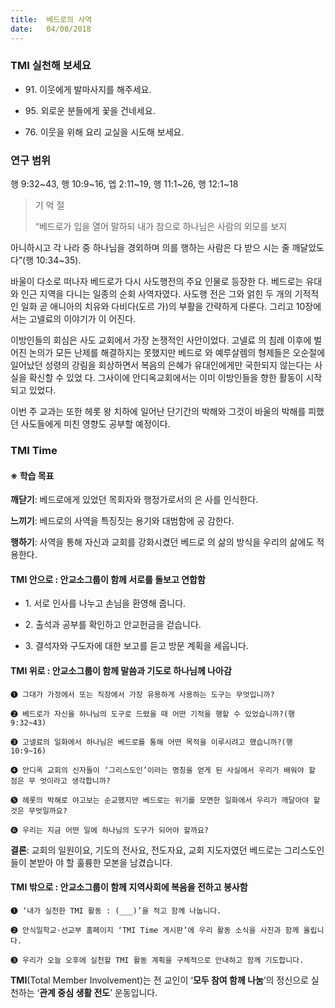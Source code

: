 ```yaml
---
title:  베드로의 사역
date:   04/08/2018
---
```


### TMI 실천해 보세요

- 91\. 이웃에게 발마사지를 해주세요.

- 95\. 외로운 분들에게 꽃을 건네세요.

- 76\. 이웃을 위해 요리 교실을 시도해 보세요.

### 연구 범위

행 9:32~43, 행 10:9~16, 엡 2:11~19, 행 11:1~26, 행 12:1~18

> <p> 기 억 절</p>
> “베드로가 입을 열어 말하되 내가 참으로 하나님은 사람의 외모를 보지
  아니하시고 각 나라 중 하나님을 경외하며 의를 행하는 사람은 다 받으
  시는 줄 깨달았도다”(행 10:34~35).

바울이 다소로 떠나자 베드로가 다시 사도행전의 주요 인물로 등장한
다. 베드로는 유대와 인근 지역을 다니는 일종의 순회 사역자였다. 사도행
전은 그와 얽힌 두 개의 기적적인 일화 곧 애니아의 치유와 다비다(도르
가)의 부활을 간략하게 다룬다. 그리고 10장에서는 고넬료의 이야기가 이
어진다.

이방인들의 회심은 사도 교회에서 가장 논쟁적인 사안이었다. 고넬료
의 침례 이후에 벌어진 논의가 모든 난제를 해결하지는 못했지만 베드로
와 예루살렘의 형제들은 오순절에 일어났던 성령의 강림을 회상하면서
복음의 은혜가 유대인에게만 국한되지 않는다는 사실을 확신할 수 있었
다. 그사이에 안디옥교회에서는 이미 이방인들을 향한 활동이 시작되고
있었다.

이번 주 교과는 또한 헤롯 왕 치하에 일어난 단기간의 박해와 그것이
바울의 박해를 피했던 사도들에게 미친 영향도 공부할 예정이다.

### TMI Time

#### ※ 학습 목표

**깨닫기**: 베드로에게 있었던 목회자와 행정가로서의 은
사를 인식한다.

**느끼기**: 베드로의 사역을 특징짓는 용기와 대범함에 공
감한다.

**행하기**: 사역을 통해 자신과 교회를 강화시켰던 베드로
의 삶의 방식을 우리의 삶에도 적용한다.

#### TMI 안으로 : 안교소그룹이 함께 서로를 돌보고 연합함

- 1\. 서로 인사를 나누고
      손님을 환영해 줍니다.

- 2\. 출석과 공부를 확인하고
      안교헌금을 걷습니다.

- 3\. 결석자와 구도자에
      대한 보고를 듣고
      방문 계획을 세웁니다.

#### TMI 위로 : 안교소그룹이 함께 말씀과 기도로 하나님께 나아감

`➊ 그대가 가정에서 또는 직장에서 가장 유용하게 사용하는 도구는 무엇입니까?`

`➋ 베드로가 자신을 하나님의 도구로 드렸을 때 어떤 기적을 행할 수 있었습니까?(행 9:32~43)`

`➌ 고넬료의 일화에서 하나님은 베드로를 통해 어떤 목적을 이루시려고 했습니까?(행 10:9~16)`

`➍ 안디옥 교회의 신자들이 ‘그리스도인’이라는 명칭을 얻게 된 사실에서 우리가 배워야 할 점은 무
엇이라고 생각합니까?`

`➎ 헤롯의 박해로 야고보는 순교했지만 베드로는 위기를 모면한 일화에서 우리가 깨달아야 할 것은
무엇일까요?`

`➏ 우리는 지금 어떤 일에 하나님의 도구가 되어야 할까요?`

**결론**: 교회의 일원이요, 기도의 전사요, 전도자요, 교회 지도자였던 베드로는 그리스도인들이 본받아
야 할 훌륭한 모본을 남겼습니다.

#### TMI 밖으로 : 안교소그룹이 함께 지역사회에 복음을 전하고 봉사함

`➊ ‘내가 실천한 TMI 활동 : (___)’을 적고 함께 나눕니다.`

`➋ 안식일학교·선교부 홈페이지 ‘TMI Time 게시판’에 우리 활동 소식을 사진과 함께 올립니다.`

`➌ 우리가 오늘 오후에 실천할 TMI 활동 계획을 구체적으로 안내하고 함께 기도합니다.`

**TMI**(Total Member Involvement)는 전 교인이 ‘**모두 참여 함께 나눔**’의 정신으로 실천하는 ‘**관계 중심 생활 전도**’ 운동입니다.